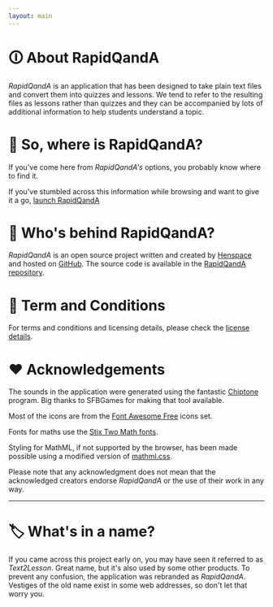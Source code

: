 ```yaml
---
layout: main
---
```


# 🛈 About RapidQandA

_RapidQandA_ is an application that has been designed to take plain text files
and convert them into quizzes and lessons. We tend to refer to the resulting files as lessons rather than
quizzes and they can be accompanied by lots of additional information to help students understand a topic.

# 🔎 So, where is RapidQandA?

If you've come here from _RapidQandA's_ options, you probably know where to
find it.

If you've stumbled across this information while browsing and want to give it a
go, [launch RapidQandA](https://henspace.github.io/text2lesson/index.html)

# 🧑 Who's behind RapidQandA?

_RapidQandA_ is an open source project written and created by
[Henspace](https://github.com/henspace) and hosted on [GitHub](https://github.com).
The source code is available in the [RapidQandA repository](https://github.com/henspace/text2lesson).

# 📜 Term and Conditions

For terms and conditions and licensing details, please check the [license details](./licenses.md).

# ❤️ Acknowledgements

The sounds in the application were generated using the fantastic [Chiptone](https://sfbgames.itch.io/chiptone)
program. Big thanks to SFBGames for making that tool available.

Most of the icons are from the [Font Awesome Free](https://fontawesome.com/) icons set.

Fonts for maths use the [Stix Two Math fonts](https://github.com/stipub/stixfonts).

Styling for MathML, if not supported by the browser, has been made possible using
a modified version of [mathml.css](https://github.com/fred-wang/mathml.css).

Please note that any acknowledgment does not mean that the acknowledged creators endorse _RapidQandA_ or the use of their work in
any way.

---

# 🏷️ What's in a name?

If you came across this project early on, you may have seen it referred to as _Text2Lesson_.
Great name, but it's also used by some other products. To prevent any confusion, the application
was rebranded as _RapidQandA_. Vestiges of the old name exist in some web addresses, so don't let
that worry you.
